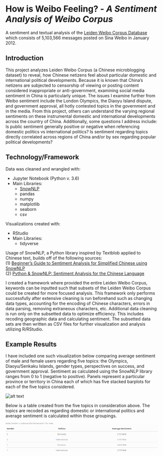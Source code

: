 # How is Weibo Feeling? - _A Sentiment Analysis of Weibo Corpus_
A sentiment and textual analysis of the [Leiden Weibo Corpus Database](http://lwc.daanvanesch.nl/index.php) which consists of 5,103,566 messages posted on Sina Weibo in January 2012.

## Introduction
This project analyzes Leiden Weibo Corpus (a Chinese microblogging dataset) to reveal, how Chinese netizens feel about particular domestic and international political developments. Because it is known that China’s netizens are subjected to censorship of viewing or posting content considered inappropriate or anti-government, examining social media sentiment in China is particularly unique. The issues I examine further from Weibo sentiment include the London Olympics, the Diaoyu Island dispute, and government approval, all hotly contested topics in the government and in the media. From this project, others can understand the varying regional sentiments on these instrumental domestic and international developments across the country of China. Additionally, some questions I address include: Is public sentiment generally positive or negative when referencing domestic politics vs international politics? Is sentiment regarding topics directly correlated across regions of China and/or by sex regarding popular political developments?

## Technology/Framework
Data was cleaned and wrangled with:
* Jupyter Notebook (Python v. 3.6)
* Main Libraries:
  + [SnowNLP](https://github.com/isnowfy/snownlp)
  + pandas
  + numpy
  + matplotlib
  + seaborn
  + csv  

Visualizations created with:
* RStudio
* Main Libraries:
  + tidyverse

Usage of SnowNLP, a Python library inspired by Textblob applied to Chinese text, builds off of the following sources:  
(1) [Beginner’s Guide to Sentiment Analysis for Simplified Chinese using SnowNLP](https://towardsdatascience.com/beginners-guide-to-sentiment-analysis-for-simplified-chinese-using-snownlp-ce88a8407efb)  
(2) [Python & SnowNLP: Sentiment Analysis for the Chinese Language](https://medium.com/analytics-vidhya/python-snownlp-sentiment-analysis-for-the-chinese-language-8d9cafd0447d)  

I created a framework where provided the entire Leiden Weibo Corpus, keywords can be inputted such that subsets of the Leiden Weibo Corpus could be created for more focused analysis. This framework only performs successfully after extensive cleaning is run beforehand such as changing data types, accounting for the encoding of Chinese characters, errors in data parsing, removing extraneous characters, etc. Additional data cleaning is run only on the subsetted data to optimize efficiency. This includes recoding geographic data and calculating sentiment. The subsetted data sets are then written as CSV files for further visualization and analysis utilizing R/RStudio. 

## Example Results
I have included one such visualization below comparing average sentiment of male and female users regarding five topics: the Olympics, Diaoyu/Senkaku Islands, gender types, perspectives on success, and government approval. Sentiment as calculated using the SnowNLP library ranges from 0 to 1 (negative to positive). Panels represent a particular province or territory in China each of which has five stacked barplots for each of the five topics considered. 

![alt text](visualizations/topic_avg.png)  

Below is a table created from the five topics in consideration above. The topics are recoded as regarding domestic or international politics and average sentiment is calculated within those groupings.  

![alt text](visualizations/domVSint.png)  
